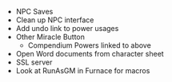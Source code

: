 * NPC Saves
* Clean up NPC interface
* Add undo link to power usages
* Other Miracle Button
  * Compendium Powers linked to above
* Open Word documents from character sheet
* SSL server
* Look at RunAsGM in Furnace for macros
